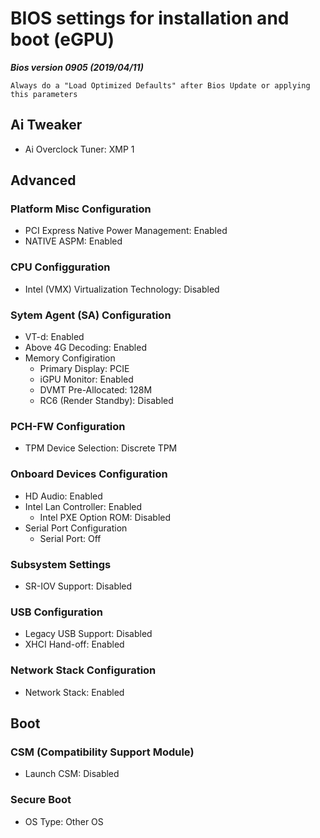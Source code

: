 # BIOS settings for installation and boot (eGPU)

***Bios version 0905 (2019/04/11)***

````
Always do a "Load Optimized Defaults" after Bios Update or applying this parameters
````

## Ai Tweaker

* Ai Overclock Tuner: XMP 1

## Advanced

### Platform Misc Configuration

* PCI Express Native Power Management: Enabled
* NATIVE ASPM: Enabled

### CPU Configguration

* Intel (VMX) Virtualization Technology: Disabled

### Sytem Agent (SA) Configuration

* VT-d: Enabled
* Above 4G Decoding: Enabled
* Memory Configiration
	* Primary Display: PCIE
	* iGPU Monitor: Enabled
	* DVMT Pre-Allocated: 128M
	* RC6 (Render Standby): Disabled

### PCH-FW Configuration

* TPM Device Selection: Discrete TPM

### Onboard Devices Configuration

* HD Audio: Enabled
* Intel Lan Controller: Enabled
	* Intel PXE Option ROM: Disabled
* Serial Port Configuration
	* Serial Port: Off

### Subsystem Settings

* SR-IOV Support: Disabled

### USB Configuration

* Legacy USB Support: Disabled
* XHCI Hand-off: Enabled

### Network Stack Configuration

* Network Stack: Enabled

## Boot

### CSM (Compatibility Support Module)

* Launch CSM: Disabled

### Secure Boot

* OS Type: Other OS
